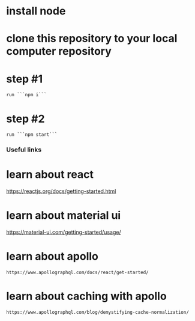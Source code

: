 # install node

# clone this repository to your local computer repository

# step #1

    run ```npm i```

# step #2

    run ```npm start```

### Useful links

# learn about react

https://reactjs.org/docs/getting-started.html

# learn about material ui

https://material-ui.com/getting-started/usage/

# learn about apollo

    https://www.apollographql.com/docs/react/get-started/

# learn about caching with apollo

    https://www.apollographql.com/blog/demystifying-cache-normalization/
